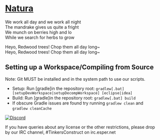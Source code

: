 [Natura](https://minecraft.curseforge.com/projects/natura)
====================================

We work all day and we work all night 	 
The mandrake gives us quite a fright 	 
We munch on berries high and lo 	 
While we search for herbs to grow 	 

Heyo, Redwood trees! Chop them all day long~ 	 
Heyo, Redwood trees! Chop them all day long~ 	

## Setting up a Workspace/Compiling from Source
Note: Git MUST be installed and in the system path to use our scripts.
* Setup: Run [gradle]in the repository root: `gradlew[.bat] [setupDevWorkspace|setupDecompWorkspace] [eclipse|idea]`
* Build: Run [gradle]in the repository root: `gradlew[.bat] build`
* If obscure Gradle issues are found try running `gradlew clean` and `gradlew cleanCache`


[![Discord](https://img.shields.io/discord/102860784329052160.svg?style=for-the-badge)](https://discord.gg/njGrvuh)

If you have queries about any license or the other restrictions, please drop by our IRC channel, #TinkersConstruct on irc.esper.net
